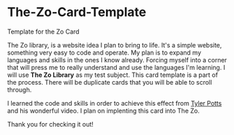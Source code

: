 # The-Zo-Card-Template
Template for the Zo Card

The Zo library, is a website idea I plan to bring to life. It's a simple website, something very easy to code and operate. My plan is to expand my languages and skills in the ones I know already. Forcing myself into a corner that will press me to really understand and use the languages I'm learning. I will use <strong>The Zo Library</strong> as my test subject. This card template is a part of the process. There will be duplicate cards that you will be able to scroll through. 

I learned the code and skills in order to achieve this effect from <a href="https://www.youtube.com/watch?v=QGVXmoZWZuw">Tyler Potts</a> and his wonderful video. I plan on implenting this card into The Zo. 

Thank you for checking it out!

<Hoppie>
